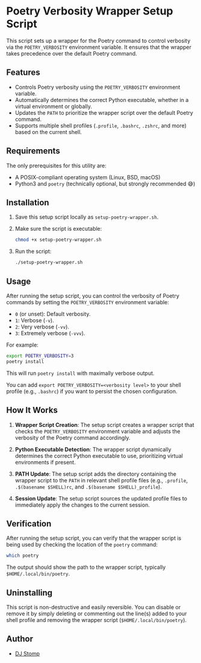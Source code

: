 # Poetry Verbosity Wrapper Setup Script

This script sets up a wrapper for the Poetry command to control verbosity via the `POETRY_VERBOSITY` environment variable. It ensures that the wrapper takes precedence over the default Poetry command.

## Features

- Controls Poetry verbosity using the `POETRY_VERBOSITY` environment variable.
- Automatically determines the correct Python executable, whether in a virtual environment or globally.
- Updates the `PATH` to prioritize the wrapper script over the default Poetry command.
- Supports multiple shell profiles (`.profile`, `.bashrc`, `.zshrc`, and more) based on the current shell.

## Requirements

The only prerequisites for this utility are:
- A POSIX-compliant operating system (Linux, BSD, macOS)
- Python3 and `poetry` (technically optional, but strongly recommended 😅)

## Installation

1. Save this setup script locally as `setup-poetry-wrapper.sh`.

2. Make sure the script is executable:

    ```sh
    chmod +x setup-poetry-wrapper.sh
    ```

3. Run the script:

    ```sh
    ./setup-poetry-wrapper.sh
    ```

## Usage

After running the setup script, you can control the verbosity of Poetry commands by setting the `POETRY_VERBOSITY` environment variable:

- `0` (or unset): Default verbosity.
- `1`: Verbose (`-v`).
- `2`: Very verbose (`-vv`).
- `3`: Extremely verbose (`-vvv`).

For example:

```sh
export POETRY_VERBOSITY=3
poetry install
```

This will run `poetry install` with maximally verbose output.

You can add `export POETRY_VERBOSITY=<verbosity level>` to your shell profile (e.g., `.bashrc`) if you want to persist the chosen configuration.

## How It Works

1. **Wrapper Script Creation**: The setup script creates a wrapper script that checks the `POETRY_VERBOSITY` environment variable and adjusts the verbosity of the Poetry command accordingly.
  
2. **Python Executable Detection**: The wrapper script dynamically determines the correct Python executable to use, prioritizing virtual environments if present.

3. **PATH Update**: The setup script adds the directory containing the wrapper script to the `PATH` in relevant shell profile files (e.g., `.profile`, `.$(basename $SHELL)rc`, and `.$(basename $SHELL)_profile`).

4. **Session Update**: The setup script sources the updated profile files to immediately apply the changes to the current session.

## Verification

After running the setup script, you can verify that the wrapper script is being used by checking the location of the `poetry` command:

```sh
which poetry
```

The output should show the path to the wrapper script, typically `$HOME/.local/bin/poetry`.

## Uninstalling

This script is non-destructive and easily reversible. You can disable or remove it by simply deleting or commenting out the line(s) added to your shell profile and removing the wrapper script (`$HOME/.local/bin/poetry`).

## Author

- [DJ Stomp](https://github.com/DJStompZone)
